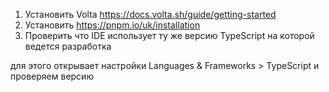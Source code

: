 1. Установить Volta https://docs.volta.sh/guide/getting-started
2. Установить https://pnpm.io/uk/installation
3. Проверить что IDE использует ту же версию TypeScript на которой ведется разработка

для этого открывает настройки Languages & Frameworks > TypeScript и проверяем версию